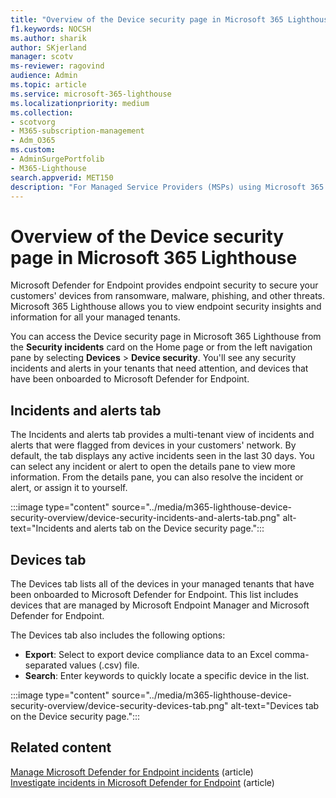 ```yaml
---
title: "Overview of the Device security page in Microsoft 365 Lighthouse"
f1.keywords: NOCSH
ms.author: sharik
author: SKjerland
manager: scotv
ms-reviewer: ragovind
audience: Admin
ms.topic: article
ms.service: microsoft-365-lighthouse
ms.localizationpriority: medium
ms.collection:
- scotvorg
- M365-subscription-management
- Adm_O365
ms.custom:
- AdminSurgePortfolib
- M365-Lighthouse                         
search.appverid: MET150
description: "For Managed Service Providers (MSPs) using Microsoft 365 Lighthouse, learn how to view security risks."
---
```


# Overview of the Device security page in Microsoft 365 Lighthouse

Microsoft Defender for Endpoint provides endpoint security to secure your customers' devices from ransomware, malware, phishing, and other threats. Microsoft 365 Lighthouse allows you to view endpoint security insights and information for all your managed tenants.

You can access the Device security page in Microsoft 365 Lighthouse from the **Security incidents** card on the Home page or from the left navigation pane by selecting **Devices** > **Device security**. You'll see any security incidents and alerts in your tenants that need attention, and devices that have been onboarded to Microsoft Defender for Endpoint.

## Incidents and alerts tab

The Incidents and alerts tab provides a multi-tenant view of incidents and alerts that were flagged from devices in your customers' network. By default, the tab displays any active incidents seen in the last 30 days. You can select any incident or alert to open the details pane to view more information. From the details pane, you can also resolve the incident or alert, or assign it to yourself.

:::image type="content" source="../media/m365-lighthouse-device-security-overview/device-security-incidents-and-alerts-tab.png" alt-text="Incidents and alerts tab on the Device security page.":::

## Devices tab

The Devices tab lists all of the devices in your managed tenants that have been onboarded to Microsoft Defender for Endpoint. This list includes devices that are managed by Microsoft Endpoint Manager and Microsoft Defender for Endpoint.

The Devices tab also includes the following options:

- **Export**: Select to export device compliance data to an Excel comma-separated values (.csv) file.
- **Search**: Enter keywords to quickly locate a specific device in the list.

:::image type="content" source="../media/m365-lighthouse-device-security-overview/device-security-devices-tab.png" alt-text="Devices tab on the Device security page.":::

## Related content
[Manage Microsoft Defender for Endpoint incidents](../security/defender-endpoint/manage-incidents.md) (article)\
[Investigate incidents in Microsoft Defender for Endpoint](../security/defender-endpoint/investigate-incidents.md) (article)
